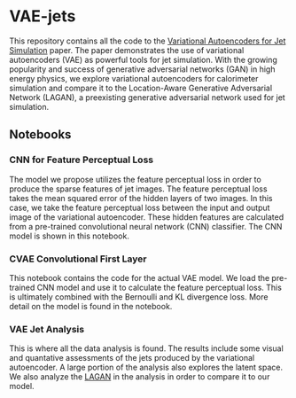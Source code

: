 # VAE-jets

This repository contains all the code to the [Variational Autoencoders for Jet Simulation](https://arxiv.org/abs/2009.04842) paper. The paper demonstrates the use of variational autoencoders (VAE) as powerful tools for jet simulation. With the growing popularity and success of generative adversarial networks (GAN) in high energy physics, we explore variational autoencoders for calorimeter simulation and compare it to the Location-Aware Generative Adversarial Network (LAGAN), a preexisting generative adversarial network used for jet simulation.

## Notebooks

### CNN for Feature Perceptual Loss
The model we propose utilizes the feature perceptual loss in order to produce the sparse features of jet images. The feature perceptual loss takes the mean squared error of the hidden layers of two images. In this case, we take the feature perceptual loss between the input and output image of the variational autoencoder. These hidden features are calculated from a pre-trained convolutional neural network (CNN) classifier. The CNN model is shown in this notebook.

### CVAE Convolutional First Layer
This notebook contains the code for the actual VAE model. We load the pre-trained CNN model and use it to calculate the feature perceptual loss. This is ultimately combined with the Bernoulli and KL divergence loss. More detail on the model is found in the notebook.

### VAE Jet Analysis

This is where all the data analysis is found. The results include some visual and quantative assessments of the jets produced by the variational autoencoder. A large portion of the analysis also explores the latent space. We also analyze the [LAGAN](https://github.com/hep-lbdl/adversarial-jets) in the analysis in order to compare it to our model. 
